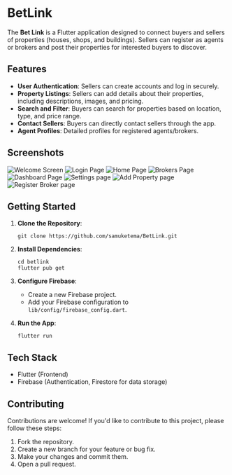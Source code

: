 # BetLink

The **Bet Link** is a Flutter application designed to connect buyers and sellers of properties (houses, shops, and buildings). Sellers can register as agents or brokers and post their properties for interested buyers to discover.

## Features

- **User Authentication**: Sellers can create accounts and log in securely.
- **Property Listings**: Sellers can add details about their properties, including descriptions, images, and pricing.
- **Search and Filter**: Buyers can search for properties based on location, type, and price range.
- **Contact Sellers**: Buyers can directly contact sellers through the app.
- **Agent Profiles**: Detailed profiles for registered agents/brokers.

## Screenshots

![Welcome Screen](screenshots/photo.jpg)
![Login Page](screenshots/photo1.jpg)
![Home Page](screenshots/photo2.jpg)
![Brokers Page](screenshots/photo3.jpg)
![Dashboard Page](screenshots/photo4.jpg)
![Settings page](screenshots/photo5.jpg)
![Add Property page](screenshots/photo6.jpg)
![Register Broker page](screenshots/photo7.jpg)

## Getting Started

1. **Clone the Repository**:
   ```
   git clone https://github.com/samuketema/BetLink.git
   ```

2. **Install Dependencies**:
   ```
   cd betlink
   flutter pub get
   ```

3. **Configure Firebase**:
   - Create a new Firebase project.
   - Add your Firebase configuration to `lib/config/firebase_config.dart`.

4. **Run the App**:
   ```
   flutter run
   ```

## Tech Stack

- Flutter (Frontend)
- Firebase (Authentication, Firestore for data storage)

## Contributing

Contributions are welcome! If you'd like to contribute to this project, please follow these steps:

1. Fork the repository.
2. Create a new branch for your feature or bug fix.
3. Make your changes and commit them.
4. Open a pull request.

